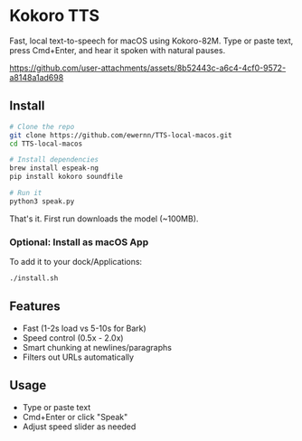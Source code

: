 # Kokoro TTS

Fast, local text-to-speech for macOS using Kokoro-82M. Type or paste text, press Cmd+Enter, and hear it spoken with natural pauses.




https://github.com/user-attachments/assets/8b52443c-a6c4-4cf0-9572-a8148a1ad698




## Install

```bash
# Clone the repo
git clone https://github.com/ewernn/TTS-local-macos.git
cd TTS-local-macos

# Install dependencies
brew install espeak-ng
pip install kokoro soundfile

# Run it
python3 speak.py
```

That's it. First run downloads the model (~100MB).

### Optional: Install as macOS App

To add it to your dock/Applications:

```bash
./install.sh
```

## Features

- Fast (1-2s load vs 5-10s for Bark)
- Speed control (0.5x - 2.0x)
- Smart chunking at newlines/paragraphs
- Filters out URLs automatically

## Usage

- Type or paste text
- Cmd+Enter or click "Speak"
- Adjust speed slider as needed
